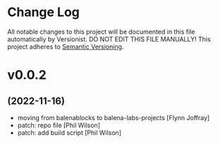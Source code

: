 # Change Log

All notable changes to this project will be documented in this file
automatically by Versionist. DO NOT EDIT THIS FILE MANUALLY!
This project adheres to [Semantic Versioning](http://semver.org/).

# v0.0.2
## (2022-11-16)

* moving from balenablocks to balena-labs-projects [Flynn Joffray]
* patch: repo file [Phil Wilson]
* patch: add build script [Phil Wilson]
